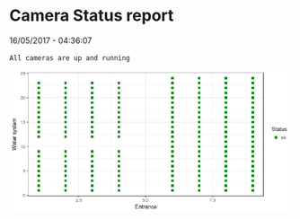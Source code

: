 Camera Status report
================
16/05/2017 - 04:36:07

    All cameras are up and running

![](camreport_files/figure-markdown_github/unnamed-chunk-2-1.png)

